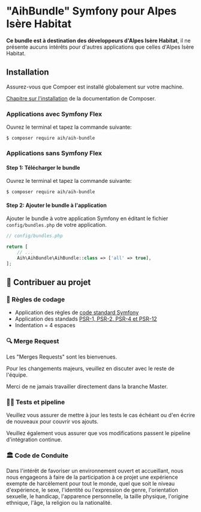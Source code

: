 # "AihBundle" Symfony pour Alpes Isère Habitat

**Ce bundle est à destination des développeurs d'Alpes Isère Habitat**, il ne présente aucuns intérêts pour d'autres applications que celles d'Alpes Isère Habitat.

## Installation

Assurez-vous que Compoer est installé globalement sur votre machine.

[Chapitre sur l'installation](https://getcomposer.org/doc/00-intro.md) de la documentation de Composer.

### Applications avec Symfony Flex

Ouvrez le terminal et tapez la commande suivante:

```console
$ composer require aih/aih-bundle
```

### Applications sans Symfony Flex

#### Step 1: Télécharger le bundle

Ouvrez le terminal et tapez la commande suivante:

```console
$ composer require aih/aih-bundle
```

#### Step 2: Ajouter le bundle à l'application

Ajouter le bundle à votre application Symfony en éditant le fichier `config/bundles.php` de votre application.

```php
// config/bundles.php

return [
    // ...
    Aih\AihBundle\AihBundle::class => ['all' => true],
];
```

## 🤝 Contribuer au projet

### 📃 Règles de codage

- Application des règles de [code standard Symfony](https://symfony.com/doc/current/contributing/code/standards.html)
- Application des standads [PSR-1, PSR-2, PSR-4 et PSR-12](https://www.php-fig.org/psr/)
- Indentation = 4 espaces

### 🔍 Merge Request

Les "Merges Requests" sont les bienvenues.

Pour les changements majeurs, veuillez en discuter avec le reste de l'équipe.

Merci de ne jamais travailler directement dans la branche Master.

### 🚴‍♂️ Tests et pipeline

Veuillez vous assurer de mettre à jour les tests le cas échéant ou d'en écrire de nouveaux pour couvrir vos ajouts.

Veuillez également vous assurer que vos modifications passent le pipeline d'intégration continue.

### 🏛 Code de Conduite

Dans l'intérêt de favoriser un environnement ouvert et accueillant, nous nous engageons à faire de la participation à ce projet une expérience exempte de harcèlement pour tout le monde, quel que soit le niveau d'expérience, le sexe, l'identité ou l'expression de genre, l'orientation sexuelle, le handicap, l'apparence personnelle, la taille physique, l'origine ethnique, l'âge, la religion ou la nationalité.